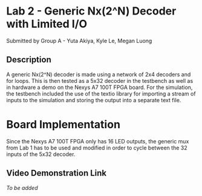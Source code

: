 # Lab 2 - Generic Nx(2^N) Decoder with Limited I/O
Submitted by Group A - Yuta Akiya, Kyle Le, Megan Luong

## Description
 A generic Nx(2^N) decoder is made using a network of 2x4 decoders and for loops. This is then tested as a 5x32 decoder in the testbench as well as in hardware a demo on the Nexys A7 100T FPGA board.
 For the simulation, the testbench included the use of the textio library for importing a stream of inputs to the simulation and storing the output into a separate text file.

# Board Implementation
Since the Nexys A7 100T FPGA only has 16 LED outputs, the generic mux from Lab 1 has to be used and modified in order to cycle between the 32 inputs of the 5x32 decoder.

## Video Demonstration Link
*To be added*
